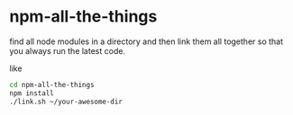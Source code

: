 npm-all-the-things
==================

find all node modules in a directory and then link them all together so that you always run the latest code.


like
```bash
cd npm-all-the-things
npm install
./link.sh ~/your-awesome-dir
```
